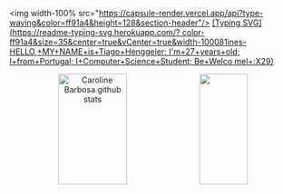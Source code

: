 <img width-100% src="https://capsule-render.vercel.app/api?type-waving&color=ff91a4&height=128&section-header"/>
[[Typing SVG](https://readme-typing-svg.herokuapp.com/?
color-ff91a4&size=35&center=true&vCenter=true&width-100081ines-HELLO,+MY+NAME+is+Tiago+Henggeler; I'm+27+years+old; I+from+Portugal; I+Computer+Science+Student; Be+Welco
mel+:X29)](https://git.io/typing-svg)
<div align="center">
<img width="49%" height="195px" src="https://github-readme-stats.vercel.app/api?
username-carolbarbosa101&show_icons-true&count_private-true&hide_border=true&title_color-ff91a4&icon_color-ff91a4&text_color-c9d1d98bg_color-8d1117" alt="Caroline
Barbosa github stats" />
<img width="41%" height="195px" src="https://github-readme-stats.vercel.app/api/top-langs/?
username-TiagoAH&layout-compact&hide_border=true&title_color-ff91a4&text_color=ff91a4&bg_color-@d1117" />
</div>
